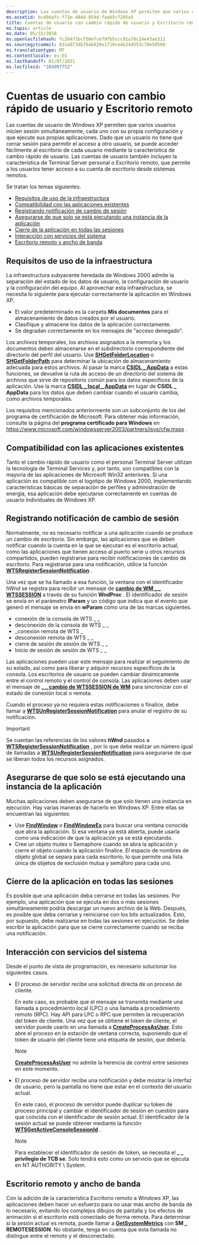 ```yaml
---
description: Las cuentas de usuario de Windows XP permiten que varios usuarios inicien sesión simultáneamente, cada uno con su propia configuración y que ejecute sus propias aplicaciones.
ms.assetid: bc404afc-f73e-404d-854d-faab5cf205a5
title: Cuentas de usuario con cambio rápido de usuario y Escritorio remoto
ms.topic: article
ms.date: 05/31/2018
ms.openlocfilehash: fc26471bcf56efce79fb5ccc91a78c24e43ae312
ms.sourcegitcommit: 831e8f3db78ab820e1710cede244553c70e50500
ms.translationtype: MT
ms.contentlocale: es-ES
ms.lasthandoff: 01/07/2021
ms.locfileid: "104997752"
---
```

# <a name="user-accounts-with-fast-user-switching-and-remote-desktop"></a>Cuentas de usuario con cambio rápido de usuario y Escritorio remoto

Las cuentas de usuario de Windows XP permiten que varios usuarios inicien sesión simultáneamente, cada uno con su propia configuración y que ejecute sus propias aplicaciones. Dado que un usuario no tiene que cerrar sesión para permitir el acceso a otro usuario, se puede acceder fácilmente al escritorio de cada usuario mediante la característica de cambio rápido de usuario. Las cuentas de usuario también incluyen la característica de Terminal Server personal o Escritorio remoto, que permite a los usuarios tener acceso a su cuenta de escritorio desde sistemas remotos.

Se tratan los temas siguientes.

-   [Requisitos de uso de la infraestructura](#infrastructure-usage-requirements)
-   [Compatibilidad con las aplicaciones existentes](#compatibility-with-existing-applications)
-   [Registrando notificación de cambio de sesión](#registering-for-session-switching-notification)
-   [Asegurarse de que solo se está ejecutando una instancia de la aplicación](#ensuring-only-one-instance-of-your-application-is-running)
-   [Cierre de la aplicación en todas las sesiones](#shutting-down-your-application-across-all-sessions)
-   [Interacción con servicios del sistema](#interaction-with-system-services)
-   [Escritorio remoto y ancho de banda](#remote-desktop-and-bandwidth)

## <a name="infrastructure-usage-requirements"></a>Requisitos de uso de la infraestructura

La infraestructura subyacente heredada de Windows 2000 admite la separación del estado de los datos de usuario, la configuración de usuario y la configuración del equipo. Al aprovechar esta infraestructura, se necesita lo siguiente para ejecutar correctamente la aplicación en Windows XP.

-   El valor predeterminado es la carpeta **Mis documentos** para el almacenamiento de datos creados por el usuario.
-   Clasifique y almacene los datos de la aplicación correctamente.
-   Se degradan correctamente en los mensajes de "acceso denegado".

Los archivos temporales, los archivos asignados a la memoria y los documentos deben almacenarse en el subdirectorio correspondiente del directorio del perfil del usuario. Use [**SHGetFolderLocation**](/windows/desktop/api/shlobj_core/nf-shlobj_core-shgetfolderlocation) o [**SHGetFolderPath**](/windows/desktop/api/shlobj_core/nf-shlobj_core-shgetfolderpatha) para determinar la ubicación de almacenamiento adecuada para estos archivos. Al pasar la marca [**CSIDL \_ AppData**](csidl.md) a estas funciones, se devuelve la ruta de acceso de un directorio del sistema de archivos que sirve de repositorio común para los datos específicos de la aplicación. Use la marca [**CSIDL \_ local \_ AppData**](csidl.md) en lugar de **CSIDL \_ AppData** para los datos que deben cambiar cuando el usuario cambia, como archivos temporales.

Los requisitos mencionados anteriormente son un subconjunto de los del programa de certificación de Microsoft. Para obtener más información, consulte la página del **programa certificado para Windows** en https://www.microsoft.com/windowsserver2003/partners/isvs/cfw.mspx .

## <a name="compatibility-with-existing-applications"></a>Compatibilidad con las aplicaciones existentes

Tanto el cambio rápido de usuario como el personal Terminal Server utilizan la tecnología de Terminal Services y, por tanto, son compatibles con la mayoría de las aplicaciones de Microsoft Win32 anteriores. Si una aplicación es compatible con el logotipo de Windows 2000, implementando características básicas de separación de perfiles y administración de energía, esa aplicación debe ejecutarse correctamente en cuentas de usuario individuales de Windows XP.

## <a name="registering-for-session-switching-notification"></a>Registrando notificación de cambio de sesión

Normalmente, no es necesario notificar a una aplicación cuando se produce un cambio de escritorio. Sin embargo, las aplicaciones que se deben notificar cuando la cuenta en la que se ejecutan es el escritorio actual, como las aplicaciones que tienen acceso al puerto serie u otros recursos compartidos, pueden registrarse para recibir notificaciones de cambio de escritorio. Para registrarse para una notificación, utilice la función [**WTSRegisterSessionNotification**](/windows/win32/api/wtsapi32/nf-wtsapi32-wtsregistersessionnotification) .

Una vez que se ha llamado a esa función, la ventana con el identificador *hWnd* se registra para recibir un mensaje de [**cambio de WM \_ \_ WTSSESSION**](../termserv/wm-wtssession-change.md) a través de su función **WndProc** . El identificador de sesión se envía en el parámetro **lParam** y un código que indica que el evento que generó el mensaje se envía en **wParam** como una de las marcas siguientes.

-   conexión de la consola de WTS \_ \_
-   desconexión de la consola de WTS \_ \_
-   \_conexión remota de WTS \_
-   desconexión remota de WTS \_ \_
-   cierre de sesión de sesión de WTS \_ \_
-   Inicio de sesión de sesión de WTS \_ \_

Las aplicaciones pueden usar este mensaje para realizar el seguimiento de su estado, así como para liberar y adquirir recursos específicos de la consola. Los escritorios de usuario se pueden cambiar dinámicamente entre el control remoto y el control de consola. Las aplicaciones deben usar el mensaje de [**\_ \_ cambio de WTSSESSION de WM**](../termserv/wm-wtssession-change.md) para sincronizar con el estado de conexión local o remota.

Cuando el proceso ya no requiera estas notificaciones o finalice, debe llamar a [**WTSUnRegisterSessionNotification**](/windows/win32/api/wtsapi32/nf-wtsapi32-wtsunregistersessionnotification) para anular el registro de su notificación.

> [!IMPORTANT]
> Se cuentan las referencias de los valores **hWnd** pasados a [**WTSRegisterSessionNotification**](/windows/win32/api/wtsapi32/nf-wtsapi32-wtsregistersessionnotification) , por lo que debe realizar un número igual de llamadas a [**WTSUnRegisterSessionNotification**](/windows/win32/api/wtsapi32/nf-wtsapi32-wtsunregistersessionnotification) para asegurarse de que se liberan todos los recursos asignados.

 

## <a name="ensuring-only-one-instance-of-your-application-is-running"></a>Asegurarse de que solo se está ejecutando una instancia de la aplicación

Muchas aplicaciones deben asegurarse de que solo tienen una instancia en ejecución. Hay varias maneras de hacerlo en Windows XP. Entre ellas se encuentran las siguientes:

-   Use [**FindWindow**](/windows/win32/api/winuser/nf-winuser-findwindowa) o [**FindWindowEx**](/windows/win32/api/winuser/nf-winuser-findwindowexa) para buscar una ventana conocida que abra la aplicación. Si esa ventana ya está abierta, puede usarla como una indicación de que la aplicación ya se está ejecutando.
-   Cree un objeto mutex o Semaphore cuando se abra la aplicación y cierre el objeto cuando la aplicación finalice. El espacio de nombres de objeto global se separa para cada escritorio, lo que permite una lista única de objetos de exclusión mutua y semáforo para cada uno.

## <a name="shutting-down-your-application-across-all-sessions"></a>Cierre de la aplicación en todas las sesiones

Es posible que una aplicación deba cerrarse en todas las sesiones. Por ejemplo, una aplicación que se ejecuta en dos o más sesiones simultáneamente podría descargar un nuevo archivo de la Web. Después, es posible que deba cerrarse y reiniciarse con los bits actualizados. Esto, por supuesto, debe realizarse en todas las sesiones en ejecución. Se debe escribir la aplicación para que se cierre correctamente cuando se reciba una notificación.

## <a name="interaction-with-system-services"></a>Interacción con servicios del sistema

Desde el punto de vista de programación, es necesario solucionar los siguientes casos.

-   El proceso de servidor recibe una solicitud directa de un proceso de cliente.

    En este caso, es probable que el mensaje se transmita mediante una llamada a procedimiento local (LPC) o una llamada a procedimiento remoto (RPC). Hay API para LPC o RPC que permiten la recuperación del token de cliente. Una vez que se obtiene el token de cliente, el servidor puede usarlo en una llamada a [**CreateProcessAsUser**](/windows/win32/api/processthreadsapi/nf-processthreadsapi-createprocessasusera). Esto abre el proceso en la estación de ventana correcta, suponiendo que el token de usuario del cliente tiene una etiqueta de sesión, que debería.

    > [!Note]  
    > [**CreateProcessAsUser**](/windows/win32/api/processthreadsapi/nf-processthreadsapi-createprocessasusera) no admite la herencia de control entre sesiones en este momento.

     

-   El proceso de servidor recibe una notificación y debe mostrar la interfaz de usuario, pero la pantalla no tiene que estar en el contexto del usuario actual.

    En este caso, el proceso de servidor puede duplicar su token de proceso principal y cambiar el identificador de sesión en cuestión para que coincida con el identificador de sesión actual. El identificador de la sesión actual se puede obtener mediante la función [**WTSGetActiveConsoleSessionId**](/windows/win32/api/winbase/nf-winbase-wtsgetactiveconsolesessionid) .

    > [!Note]  
    > Para establecer el identificador de sesión de token, se necesita el **\_ \_ privilegio de TCB se**. Solo tendrá esto como un servicio que se ejecuta en NT AUTHORITY \\ System.

     

## <a name="remote-desktop-and-bandwidth"></a>Escritorio remoto y ancho de banda

Con la adición de la característica Escritorio remoto a Windows XP, las aplicaciones deben hacer un esfuerzo para no usar más ancho de banda de lo necesario, evitando los complejos dibujos de pantalla y los efectos de animación si el escritorio está conectado de forma remota. Para determinar si la sesión actual es remota, puede llamar a [**GetSystemMetrics**](/windows/win32/api/winuser/nf-winuser-getsystemmetrics) con **SM \_ REMOTESESSION**. No obstante, tenga en cuenta que esta llamada no distingue entre el remoto y el desconectado.

 

 
